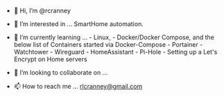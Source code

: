 - 👋 Hi, I’m @rcranney
- 👀 I’m interested in ... SmartHome automation. 
- 🌱 I’m currently learning ... 
        - Linux, 
        - Docker/Docker Compose, and the below list of Containers started via Docker-Compose
          - Portainer
          - Watchtower
          - Wireguard
          - HomeAssistant
          - Pi-Hole
        - Setting up a Let's Encrypt on Home servers
          
- 💞️ I’m looking to collaborate on ...
- 📫 How to reach me ... rlcranney@gmail.com

<!---
rcranney/rcranney is a ✨ special ✨ repository because its `README.md` (this file) appears on your GitHub profile.
You can click the Preview link to take a look at your changes.
--->

